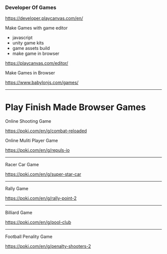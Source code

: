 ### Developer Of Games

https://developer.playcanvas.com/en/

Make Games with game editor

- javascript
- unity game kits 
- game assets build
- make game in browser

https://playcanvas.com/editor/



Make Games in Browser 

https://www.babylonjs.com/games/



----------

# Play Finish Made Browser Games 




Online Shooting Game 

https://poki.com/en/g/combat-reloaded




Online Muliti Player Game

https://poki.com/en/g/repuls-io


--------

Racer Car Game

https://poki.com/en/g/super-star-car

-----------


Rally Game

https://poki.com/en/g/rally-point-2

---------

Billiard Game

https://poki.com/en/g/pool-club

------------


Football Penality Game 

https://poki.com/en/g/penalty-shooters-2
